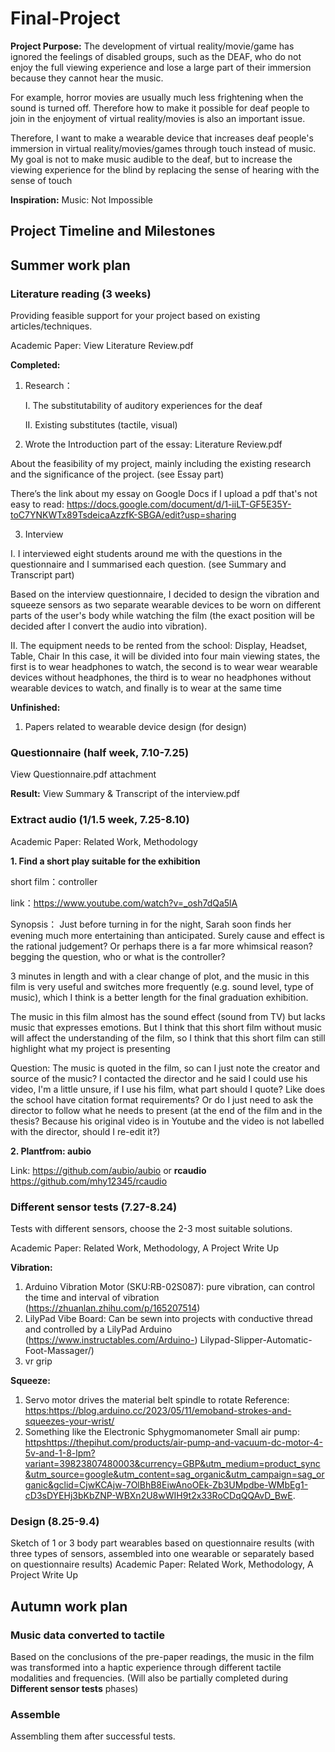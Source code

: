 # Final-Project
**Project Purpose:**
The development of virtual reality/movie/game has ignored the feelings of disabled groups, such as the DEAF, who do not enjoy the full viewing experience and lose a large part of their immersion because they cannot hear the music.

For example, horror movies are usually much less frightening when the sound is turned off. Therefore how to make it possible for deaf people to join in the enjoyment of virtual reality/movies is also an important issue. 

Therefore, I want to make a wearable device that increases deaf people's immersion in virtual reality/movies/games through touch instead of music. My goal is not to make music audible to the deaf, but to increase the viewing experience for the blind by replacing the sense of hearing with the sense of touch

**Inspiration:** Music: Not Impossible


## Project Timeline and Milestones
## Summer work plan
### Literature reading (3 weeks)

Providing feasible support for your project based on existing articles/techniques.

Academic Paper: View Literature Review.pdf 

**Completed:** 
1. Research：
  
   I. The substitutability of auditory experiences for the deaf

   II. Existing substitutes (tactile, visual)
   
2. Wrote the Introduction part of the essay: Literature Review.pdf

About the feasibility of my project, mainly including the existing research and the significance of the project. (see Essay part)

There’s the link about my essay on Google Docs if I upload a pdf that's not easy to read: https://docs.google.com/document/d/1-iiLT-GF5E35Y-toC7YNKWTx89TsdeicaAzzfK-SBGA/edit?usp=sharing

3. Interview

I. I interviewed eight students around me with the questions in the questionnaire and I summarised each question. (see Summary and Transcript part)

Based on the interview questionnaire, I decided to design the vibration and squeeze sensors as two separate wearable devices to be worn on different parts of the user's body while watching the film (the exact position will be decided after I convert the audio into vibration).

II. The equipment needs to be rented from the school: Display, Headset, Table, Chair
In this case, it will be divided into four main viewing states, the first is to wear headphones to watch, the second is to wear wear wearable devices without headphones, the third is to wear no headphones without wearable devices to watch, and finally is to wear at the same time





**Unfinished:**
1. Papers related to wearable device design (for design)

### Questionnaire (half week, 7.10-7.25)
View Questionnaire.pdf attachment

**Result:** View Summary & Transcript of the interview.pdf

### Extract audio (1/1.5 week, 7.25-8.10)
Academic Paper: Related Work, Methodology

**1. Find a short play suitable for the exhibition**

   short film：controller
   
   link：https://www.youtube.com/watch?v=_osh7dQa5lA

   Synopsis： Just before turning in for the night, Sarah soon finds her evening much more entertaining than anticipated. Surely cause and effect is the rational judgement? Or perhaps there is a far more whimsical reason? begging the question, who or what is the controller?
   
   3 minutes in length and with a clear change of plot, and the music in this film is very useful and switches more frequently (e.g. sound level, type of music), which I think is a better length for the final graduation exhibition.

   The music in this film almost has the sound effect (sound from TV) but lacks music that expresses emotions. But I think that this short film without music will affect the understanding of the film, so I think that this short film can still highlight what my project is presenting

   Question: The music is quoted in the film, so can I just note the creator and source of the music?
I contacted the director and he said I could use his video, I'm a little unsure, if I use his film, what part should I quote? Like does the school have citation format requirements? Or do I just need to ask the director to follow what he needs to present (at the end of the film and in the thesis? Because his original video is in Youtube and the video is not labelled with the director, should I re-edit it?)

**2. Plantfrom: aubio**
   
   Link: https://github.com/aubio/aubio or **rcaudio** https://github.com/mhy12345/rcaudio

### Different sensor tests (7.27-8.24)
Tests with different sensors, choose the 2-3 most suitable solutions. 

Academic Paper: Related Work, Methodology, A Project Write Up

**Vibration:**
1. Arduino Vibration Motor (SKU:RB-02S087): pure vibration, can control the time and interval of vibration (https://zhuanlan.zhihu.com/p/165207514)
2. LilyPad Vibe Board: Can be sewn into projects with conductive thread and controlled by a LilyPad Arduino (https://www.instructables.com/Arduino-) Lilypad-Slipper-Automatic-Foot-Massager/)
3. vr grip

**Squeeze:**
1. Servo motor drives the material belt spindle to rotate
Reference: [https:](https://blog.arduino.cc/2023/05/11/emoband-strokes-and-squeezes-your-wrist/)https://blog.arduino.cc/2023/05/11/emoband-strokes-and-squeezes-your-wrist/
2. Something like the Electronic Sphygmomanometer
Small air pump:
[https](https://thepihut.com/products/air-pump-and-vacuum-dc-motor-4-5v-and-1-8-lpm?variant=39823807480003&currency=GBP&utm_medium=product_sync&utm_source=google&utm_content=sag_organic&utm_campaign=sag_organic&gclid=CjwKCAjw-7OlBhB8EiwAnoOEk-Zb3UMpdbe-WMbEg1-cD3sDYEHj3bKbZNP-WBXn2U8wWIH9t2x33RoCDqQQAvD_BwE)https://thepihut.com/products/air-pump-and-vacuum-dc-motor-4-5v-and-1-8-lpm?variant=39823807480003&currency=GBP&utm_medium=product_sync&utm_source=google&utm_content=sag_organic&utm_campaign=sag_organic&gclid=CjwKCAjw-7OlBhB8EiwAnoOEk-Zb3UMpdbe-WMbEg1-cD3sDYEHj3bKbZNP-WBXn2U8wWIH9t2x33RoCDqQQAvD_BwE.

### Design (8.25-9.4)
Sketch of 1 or 3 body part wearables based on questionnaire results (with three types of sensors, assembled into one wearable or separately based on questionnaire results)
Academic Paper: Related Work, Methodology, A Project Write Up

## Autumn work plan
### Music data converted to tactile
Based on the conclusions of the pre-paper readings, the music in the film was transformed into a haptic experience through different tactile modalities and frequencies. (Will also be partially completed during **Different sensor tests** phases)

### Assemble
Assembling them after successful tests.
